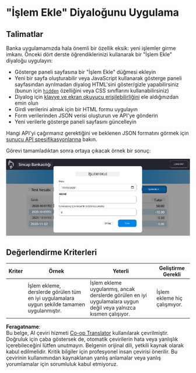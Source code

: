 <!--
CO_OP_TRANSLATOR_METADATA:
{
  "original_hash": "f23a868536c07da991b1d4e773161e25",
  "translation_date": "2025-08-26T00:50:20+00:00",
  "source_file": "7-bank-project/4-state-management/assignment.md",
  "language_code": "tr"
}
-->
# "İşlem Ekle" Diyaloğunu Uygulama

## Talimatlar

Banka uygulamamızda hala önemli bir özellik eksik: yeni işlemler girme imkanı. Önceki dört derste öğrendiklerinizi kullanarak bir "İşlem Ekle" diyaloğu uygulayın:

- Gösterge paneli sayfasına bir "İşlem Ekle" düğmesi ekleyin
- Yeni bir sayfa oluşturabilir veya JavaScript kullanarak gösterge paneli sayfasından ayrılmadan diyalog HTML'sini göster/gizle yapabilirsiniz (bunun için [`hidden`](https://developer.mozilla.org/docs/Web/HTML/Global_attributes/hidden) özelliğini veya CSS sınıflarını kullanabilirsiniz)
- Diyalog için [klavye ve ekran okuyucu erişilebilirliğini](https://developer.paciellogroup.com/blog/2018/06/the-current-state-of-modal-dialog-accessibility/) ele aldığınızdan emin olun
- Girdi verilerini almak için bir HTML formu uygulayın
- Form verilerinden JSON verisi oluşturun ve API'ye gönderin
- Yeni verilerle gösterge paneli sayfasını güncelleyin

Hangi API'yi çağırmanız gerektiğini ve beklenen JSON formatını görmek için [sunucu API spesifikasyonlarına](../api/README.md) bakın.

Görevi tamamladıktan sonra ortaya çıkacak örnek bir sonuç:

![Bir örnek "İşlem Ekle" diyaloğunu gösteren ekran görüntüsü](../../../../translated_images/dialog.93bba104afeb79f12f65ebf8f521c5d64e179c40b791c49c242cf15f7e7fab15.tr.png)

## Değerlendirme Kriterleri

| Kriter   | Örnek                                                                                           | Yeterli                                                                                                                | Geliştirme Gerekli                          |
| -------- | ------------------------------------------------------------------------------------------------ | ----------------------------------------------------------------------------------------------------------------------- | --------------------------------------------|
|          | İşlem ekleme, derslerde görülen tüm en iyi uygulamalara uygun şekilde tamamen uygulanmıştır.     | İşlem ekleme uygulanmış, ancak derslerde görülen en iyi uygulamalara uygun değil veya yalnızca kısmen çalışıyor.         | İşlem ekleme hiç çalışmıyor.                |

**Feragatname**:  
Bu belge, AI çeviri hizmeti [Co-op Translator](https://github.com/Azure/co-op-translator) kullanılarak çevrilmiştir. Doğruluk için çaba göstersek de, otomatik çevirilerin hata veya yanlışlık içerebileceğini lütfen unutmayın. Belgenin orijinal dili, yetkili kaynak olarak kabul edilmelidir. Kritik bilgiler için profesyonel insan çevirisi önerilir. Bu çevirinin kullanımından kaynaklanan yanlış anlamalar veya yanlış yorumlamalar için sorumluluk kabul etmiyoruz.